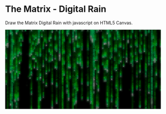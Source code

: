 # The Matrix - Digital Rain

Draw the Matrix Digital Rain with javascript on HTML5 Canvas.

![capScreen](https://github.com/fancyfulscript/digitalrain/blob/main/capscreen.png?raw=true)
